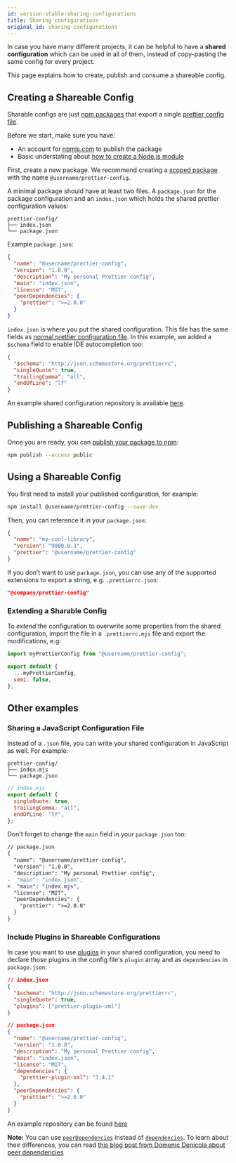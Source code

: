 ```yaml
---
id: version-stable-sharing-configurations
title: Sharing configurations
original_id: sharing-configurations
---
```


In case you have many different projects, it can be helpful to have a **shared configuration** which can be used in all of them, instead of copy-pasting the same config for every project.

This page explains how to create, publish and consume a shareable config.

## Creating a Shareable Config

Sharable configs are just [npm packages](https://docs.npmjs.com/about-packages-and-modules#about-packages) that export a single [prettier config file](./configuration.md).

Before we start, make sure you have:

- An account for [npmjs.com](https://www.npmjs.com/) to publish the package
- Basic understating about [how to create a Node.js module](https://docs.npmjs.com/creating-node-js-modules)

First, create a new package. We recommend creating a [scoped package](https://docs.npmjs.com/cli/v10/using-npm/scope) with the name `@username/prettier-config`.

A minimal package should have at least two files. A `package.json` for the package configuration and an `index.json` which holds the shared prettier configuration values:

```text
prettier-config/
├── index.json
└── package.json
```

Example `package.json`:

```json
{
  "name": "@username/prettier-config",
  "version": "1.0.0",
  "description": "My personal Prettier config",
  "main": "index.json",
  "license": "MIT",
  "peerDependencies": {
    "prettier": ">=2.0.0"
  }
}
```

`index.json` is where you put the shared configuration. This file has the same fields as [normal prettier configuration file](./configuration.md). In this example, we added a `$schema` field to enable IDE autocompletion too:

```json
{
  "$schema": "http://json.schemastore.org/prettierrc",
  "singleQuote": true,
  "trailingComma": "all",
  "endOfLine": "lf"
}
```

An example shared configuration repository is available [here](https://github.com/azz/prettier-config).

## Publishing a Shareable Config

Once you are ready, you can [publish your package to npm](https://docs.npmjs.com/creating-and-publishing-scoped-public-packages#publishing-scoped-public-packages):

```sh
npm publish --access public
```

## Using a Shareable Config

You first need to install your published configuration, for example:

```sh
npm install @username/prettier-config --save-dev
```

Then, you can reference it in your `package.json`:

```json
{
  "name": "my-cool-library",
  "version": "9000.0.1",
  "prettier": "@username/prettier-config"
}
```

If you don’t want to use `package.json`, you can use any of the supported extensions to export a string, e.g. `.prettierrc.json`:

```json
"@company/prettier-config"
```

### Extending a Sharable Config

To _extend_ the configuration to overwrite some properties from the shared configuration, import the file in a `.prettierrc.mjs` file and export the modifications, e.g:

```js
import myPrettierConfig from "@username/prettier-config";

export default {
  ...myPrettierConfig,
  semi: false,
};
```

## Other examples

### Sharing a JavaScript Configuration File

Instead of a `.json` file, you can write your shared configuration in JavaScript as well. For example:

```text
prettier-config/
├── index.mjs
└── package.json
```

```mjs
// index.mjs
export default {
  singleQuote: true,
  trailingComma: "all",
  endOfLine: "lf",
};
```

Don't forget to change the `main` field in your `package.json` too:

```diff
// package.json
{
  "name": "@username/prettier-config",
  "version": "1.0.0",
  "description": "My personal Prettier config",
-  "main": "index.json",
+  "main": "index.mjs",
  "license": "MIT",
  "peerDependencies": {
    "prettier": ">=2.0.0"
  }
}
```

### Include Plugins in Shareable Configurations

In case you want to use [plugins](./plugins.md) in your shared configuration, you need to declare those plugins in the config file's `plugin` array and as `dependencies` in `package.json`:

```json
// index.json
{
  "$schema": "http://json.schemastore.org/prettierrc",
  "singleQuote": true,
  "plugins": ["prettier-plugin-xml"]
}
```

```json
// package.json
{
  "name": "@username/prettier-config",
  "version": "1.0.0",
  "description": "My personal Prettier config",
  "main": "index.json",
  "license": "MIT",
  "dependencies": {
    "prettier-plugin-xml": "3.4.1"
  },
  "peerDependencies": {
    "prettier": ">=2.0.0"
  }
}
```

An example repository can be found [here](https://github.com/kachkaev/routine-npm-packages/tree/bc3e658f88c0b41beb118c7a1b9b91ec647f8478/packages/prettier-config)

**Note:** You can use [`peerDependencies`](https://docs.npmjs.com/cli/v10/configuring-npm/package-json#peerdependencies) instead of [`dependencies`](https://docs.npmjs.com/cli/v10/configuring-npm/package-json#dependencies). To learn about their differences, you can read [this blog post from Domenic Denicola about peer dependencies](https://nodejs.org/en/blog/npm/peer-dependencies)
